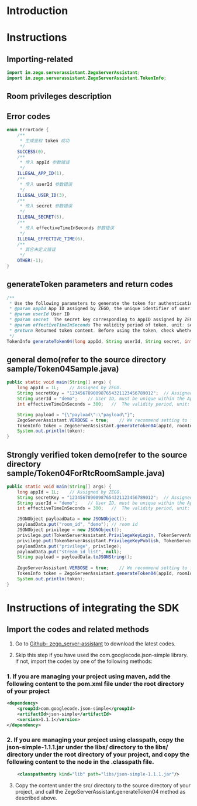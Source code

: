# Introduction

# Instructions

##  Importing-related

```Java
import im.zego.serverassistant.ZegoServerAssistant;
import im.zego.serverassistant.ZegoServerAssistant.TokenInfo;
```

## Room privileges description

## Error codes

```Java
enum ErrorCode {
    /**
     * 生成鉴权 token 成功
     */
    SUCCESS(0),
    /**
     * 传入 appId 参数错误
     */
    ILLEGAL_APP_ID(1),
    /**
     * 传入 userId 参数错误
     */
    ILLEGAL_USER_ID(3),
    /**
     * 传入 secret 参数错误
     */
    ILLEGAL_SECRET(5),
    /**
     * 传入 effectiveTimeInSeconds 参数错误
     */
    ILLEGAL_EFFECTIVE_TIME(6),
    /**
     * 其它未定义错误
     */
    OTHER(-1);
}
```

## generateToken parameters and return codes

```Java
/**
 * Use the following parameters to generate the token for authentication when accessing to ZEGO service
 * @param appId App ID assigned by ZEGO, the unique identifier of user.
 * @param userId User ID
 * @param secret  The secret key corresponding to AppID assigned by ZEGO. Please keep it carefully.
 * @param effectiveTimeInSeconds The validity period of token, unit: second
 * @return Returned token content. Before using the token, check whether the error field is SUCCESS. The actual token content is stored in the data field.
 */
TokenInfo generateToken04(long appId, String userId, String secret, int effectiveTimeInSeconds, String payload)
```

## general demo(refer to the source directory sample/Token04Sample.java)

```Java
public static void main(String[] args) {
    long appId = 1L;    // Assigned by ZEGO.
    String secretKey = "12345678900987654321123456789012";  // Assigned by ZEGO.
    String userId = "demo";    // User ID, must be unique within the App ID.
    int effectiveTimeInSeconds = 300;   //  The validity period, unit: second

    String payload = "{\"payload\":\"payload\"}";
    ZegoServerAssistant.VERBOSE = true;    // We recommend setting to false when running it
    TokenInfo token = ZegoServerAssistant.generateToken04(appId, roomId, userId, privilege, secretKey, effectiveTimeInSeconds, payload);
    System.out.println(token);
}
```
## Strongly verified token demo(refer to the source directory sample/Token04ForRtcRoomSample.java)
```Java
public static void main(String[] args) {
    long appId = 1L;    // Assigned by ZEGO.
    String secretKey = "12345678900987654321123456789012";  // Assigned by ZEGO.
    String userId = "demo";    // User ID, must be unique within the App ID.
    int effectiveTimeInSeconds = 300;   //  The validity period, unit: second

    JSONObject payloadData = new JSONObject();
    payloadData.put("room_id", "demo"); // room id
    JSONObject privilege = new JSONObject();
    privilege.put(TokenServerAssistant.PrivilegeKeyLogin, TokenServerAssistant.PrivilegeEnable);
    privilege.put(TokenServerAssistant.PrivilegeKeyPublish, TokenServerAssistant.PrivilegeDisable);
    payloadData.put("privilege", privilege);
    payloadData.put("stream_id_list", null);
    String payload = payloadData.toJSONString();
    
    ZegoServerAssistant.VERBOSE = true;    // We recommend setting to false when running it
    TokenInfo token = ZegoServerAssistant.generateToken04(appId, roomId, userId, privilege, secretKey, effectiveTimeInSeconds, payload);
    System.out.println(token);
}
```

# Instructions of integrating the SDK

## Import the codes and related methods

1. Go to [Github- zego_server-assistant](https://github.com/zegoim/zego_server_assistant) to download the latest codes.

2. Skip this step if you have used the com.googlecode.json-simple library. If not, import the codes by one of the following methods: 

### 1. If you are managing your project using maven, add the following content to the pom.xml file under the root directory of your project
```xml
<dependency>
    <groupId>com.googlecode.json-simple</groupId>
    <artifactId>json-simple</artifactId>
    <version>1.1.1</version>
</dependency>
```

### 2. If you are managing your project using classpath, copy the json-simple-1.1.1.jar under the libs/ directory to the libs/ directory under the root directory of your project, and copy the following content to the <classpath> node in the  .classpath  file. 
```xml
    <classpathentry kind="lib" path="libs/json-simple-1.1.1.jar"/>
```

3. Copy the content under the src/ directory to the source directory of your project, and call the ZegoServerAssistant.generateToken04 method as described above.
